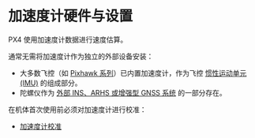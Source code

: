 # 加速度计硬件与设置

PX4 使用加速度计数据进行速度估算。

通常无需将加速度计作为独立的外部设备安装：

- 大多数飞控（如 [Pixhawk 系列](../flight_controller/pixhawk_series.md)）已内置加速度计，作为飞控 [惯性运动单元 (IMU)](https://en.wikipedia.org/wiki/Inertial_measurement_unit) 的组成部分。
- 陀螺仪作为 [外部 INS、ARHS 或增强型 GNSS 系统](../sensor/inertial_navigation_systems.md) 的一部分存在。

在机体首次使用前必须对加速度计进行校准：

- [加速度计校准](../config/accelerometer.md)